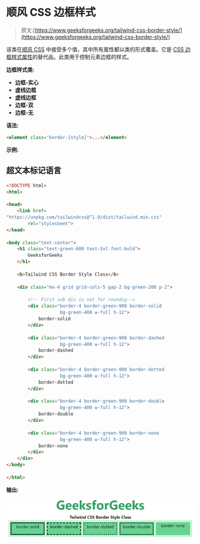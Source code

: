# 顺风 CSS 边框样式

> 原文:[https://www.geeksforgeeks.org/tailwind-css-border-style/](https://www.geeksforgeeks.org/tailwind-css-border-style/)

该类在[顺风 CSS](https://www.geeksforgeeks.org/css-tailwind-introduction/) 中接受多个值，其中所有属性都以类的形式覆盖。它是 [CSS 边框样式属性](https://www.geeksforgeeks.org/css-border-style-property/)的替代品。此类用于控制元素边框的样式。

**边框样式类:**

*   **边框-实心**
*   **虚线边框**
*   **虚线边框**
*   **边框-双**
*   **边框-无**

**语法:**

```html
<element class="border-{style}">...</element>
```

**示例:**

## 超文本标记语言

```html
<!DOCTYPE html>
<html>

<head>
    <link href=
"https://unpkg.com/tailwindcss@^1.0/dist/tailwind.min.css"
        rel="stylesheet">
</head>

<body class="text-center">
    <h1 class="text-green-600 text-5xl font-bold">
        GeeksforGeeks
    </h1>

    <b>Tailwind CSS Border Style Class</b>

    <div class="mx-4 grid grid-cols-5 gap-2 bg-green-200 p-2">

        <!-- First sub div is not for roundig-->
        <div class="border-4 border-green-900 border-solid
                    bg-green-400 w-full h-12">
            border-solid
        </div>

        <div class="border-4 border-green-900 border-dashed
                    bg-green-400 w-full h-12">
            border-dashed
        </div>

        <div class="border-4 border-green-900 border-dotted
                    bg-green-400 w-full h-12">
            border-dotted
        </div>

        <div class="border-4 border-green-900 border-double
                    bg-green-400 w-full h-12">
            border-double
        </div>

        <div class="border-4 border-green-900 border-none
                    bg-green-400 w-full h-12">
            border-none
        </div>
    </div>
</body>

</html>
```

**输出:**

![](img/47ce10b576800746ea5a900aabbd7f88.png)